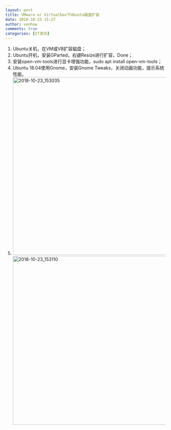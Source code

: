 ```yaml
---
layout: post
title: VMware or Virtualbox下Ubuntu磁盘扩容
date: 2018-10-23 15:27
author: venhow
comments: true
categories: [IT资讯]
---
```

<ol>
    <li>Ubuntu关机，在VM或VB扩容磁盘；</li>
    <li>Ubuntu开机，安装GParted，右键Resize进行扩容，Done；</li>
    <li>安装open-vm-tools进行显卡增强功能，sudo apt install open-vm-tools；</li>
    <li>Ubuntu 18.04使用Gnome，安装Gnome Tweaks，关闭动画功能，提示系统性能。</li>
    <li><img class="alignnone size-full wp-image-6289" src="https://venhow.files.wordpress.com/2018/10/2018-10-23_153035.png" alt="2018-10-23_153035" width="775" height="559" /><img class="alignnone size-full wp-image-6290" src="https://venhow.files.wordpress.com/2018/10/2018-10-23_153110.png" alt="2018-10-23_153110" width="773" height="531" /></li>
</ol>

